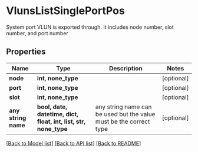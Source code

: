 # VlunsListSinglePortPos

System port VLUN is exported through. It includes node number, slot number, and port number

## Properties
Name | Type | Description | Notes
------------ | ------------- | ------------- | -------------
**node** | **int, none_type** |  | [optional] 
**port** | **int, none_type** |  | [optional] 
**slot** | **int, none_type** |  | [optional] 
**any string name** | **bool, date, datetime, dict, float, int, list, str, none_type** | any string name can be used but the value must be the correct type | [optional]

[[Back to Model list]](../README.md#documentation-for-models) [[Back to API list]](../README.md#documentation-for-api-endpoints) [[Back to README]](../README.md)


